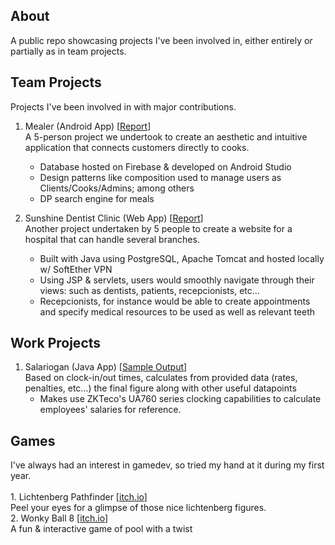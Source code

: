 
<h2>About</h2>

A public repo showcasing projects I've been involved in, either entirely or partially as in team projects.

<h2>Team Projects</h2>
Projects I've been involved in with major contributions.

1. Mealer (Android App) [<a href="https://github.com/justin-zz/Projects/blob/main/Project%20Files/Mealer%20Project%20Report.pdf" target="_blank">Report</a>]
   <br>A 5-person project we undertook to create an aesthetic and intuitive application that connects customers directly to cooks.
   - Database hosted on Firebase & developed on Android Studio
   - Design patterns like composition used to manage users as Clients/Cooks/Admins; among others
   - DP search engine for meals
     
2. Sunshine Dentist Clinic (Web App) [<a href="https://github.com/justin-zz/Projects/blob/main/Project%20Files/Sunshine%20Dentist%20Clinic%20Project%20Report.pdf" target="_blank">Report</a>]
   <br>Another project undertaken by 5 people to create a website for a hospital that can handle several branches.
   - Built with Java using PostgreSQL, Apache Tomcat and hosted locally w/ SoftEther VPN
   - Using JSP & servlets, users would smoothly navigate through their views: such as dentists, patients, recepcionists, etc...
   - Recepcionists, for instance would be able to create appointments and specify medical resources to be used as well as relevant teeth


<h2>Work Projects</h2>

1. Salariogan (Java App) [<a href="https://github.com/justin-zz/Projects/blob/main/Project%20Files/Salariogan%20sample%20output.png" target="_blank">Sample Output</a>]
   <br>Based on clock-in/out times, calculates from provided data (rates, penalties, etc...) the final figure along with other useful datapoints
   - Makes use ZKTeco's UA760 series clocking capabilities to calculate employees' salaries for reference.

<h2>Games</h2>
I've always had an interest in gamedev, so tried my hand at it during my first year.<br>
<br>
1. Lichtenberg Pathfinder [<a href="https://justin-pal.itch.io/lichtpath" target="_blank">itch.io</a>]
   <br>Peel your eyes for a glimpse of those nice lichtenberg figures.
   <br>
2. Wonky Ball 8 [<a href="https://justin-pal.itch.io/wonkyball" target="_blank">itch.io</a>]
   <br>A fun & interactive game of pool with a twist
